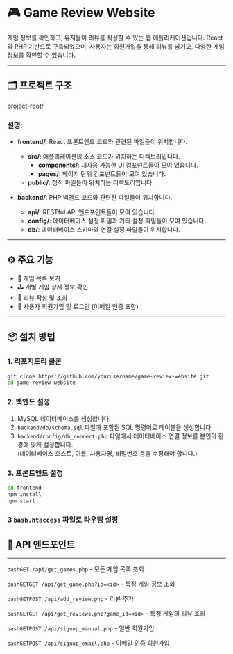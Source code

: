 # 🎮 Game Review Website

게임 정보를 확인하고, 유저들이 리뷰를 작성할 수 있는 웹 애플리케이션입니다. React와 PHP 기반으로 구축되었으며, 사용자는 회원가입을 통해 리뷰를 남기고, 다양한 게임 정보를 확인할 수 있습니다.

---

## 🗂 프로젝트 구조

project-root/


### 설명:
- **frontend/**: React 프론트엔드 코드와 관련된 파일들이 위치합니다.
  - **src/**: 애플리케이션의 소스 코드가 위치하는 디렉토리입니다.
    - **components/**: 재사용 가능한 UI 컴포넌트들이 모여 있습니다.
    - **pages/**: 페이지 단위 컴포넌트들이 모여 있습니다.
  - **public/**: 정적 파일들이 위치하는 디렉토리입니다.
  
- **backend/**: PHP 백엔드 코드와 관련된 파일들이 위치합니다.
  - **api/**: RESTful API 엔드포인트들이 모여 있습니다.
  - **config/**: 데이터베이스 설정 파일과 기타 설정 파일들이 모여 있습니다.
  - **db/**: 데이터베이스 스키마와 연결 설정 파일들이 위치합니다.



---

## ⚙️ 주요 기능

- 🎲 게임 목록 보기
- 🕹️ 개별 게임 상세 정보 확인
- 📝 리뷰 작성 및 조회
- 👤 사용자 회원가입 및 로그인 (이메일 인증 포함)

---

## 📦 설치 방법

### 1. 리포지토리 클론

```bash
git clone https://github.com/yourusername/game-review-website.git
cd game-review-website
```


### 2. 백엔드 설정

1. MySQL 데이터베이스를 생성합니다.
2. `backend/db/schema.sql` 파일에 포함된 SQL 명령어로 테이블을 생성합니다.
3. `backend/config/db_connect.php` 파일에서 데이터베이스 연결 정보를 본인의 환경에 맞게 설정합니다.  
   (데이터베이스 호스트, 이름, 사용자명, 비밀번호 등을 수정해야 합니다.)

### 3. 프론트엔드 설정

```bash
cd frontend
npm install
npm start
```

### 3 ```bash.htaccess``` 파일로 라우팅 설정


## 🔌 API 엔드포인트
---
```bashGET /api/get_games.php``` - 모든 게임 목록 조회

```bashGETGET /api/get_game.php?id=<id>``` - 특정 게임 정보 조회

```bashGETPOST /api/add_review.php``` - 리뷰 추가

```bashGETGET /api/get_reviews.php?game_id=<id>``` - 특정 게임의 리뷰 조회

```bashGETPOST /api/signup_manual.php``` - 일반 회원가입

```bashGETPOST /api/signup_email.php``` - 이메일 인증 회원가입






